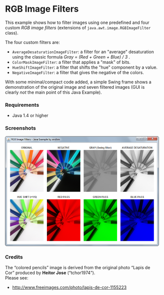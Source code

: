 # RGB Image Filters

This example shows how to filter images using one predefined and four custom
*RGB image filters* (extensions of `java.awt.image.RGBImageFilter` class).

The four custom filters are:

* `AverageDesaturationImageFilter`: a filter for an "average" desaturation using
  the classic formula *Gray = (Red + Green + Blue) / 3* .
* `ColorMaskImageFilter`: a filter that applies a "mask" of bits.
* `HueShiftImageFilter`: a filter that shifts the "hue" component by a value.
* `NegativeImageFilter`: a filter that gives the negative of the colors.

With some minimal/compact code added, a simple Swing frame shows a demonstration
of the original image and seven filtered images (GUI is clearly *not* the main
point of this Java Example).

### Requirements

* Java 1.4 or higher

### Screenshots

![Screenshot 1](screenshot-01.png "Screenshot 1")

### Credits

The &ldquo;colored pencils&rdquo; image is derived from the original photo
&ldquo;Lapis de Cor&rdquo; produced by **Heitor Jose** (&ldquo;tchor1974&rdquo;).
<br>Please see:

* http://www.freeimages.com/photo/lapis-de-cor-1155223

